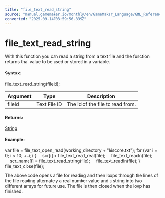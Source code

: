 ```yaml
---
title: "file_text_read_string"
source: "manual.gamemaker.io/monthly/en/GameMaker_Language/GML_Reference/File_Handling/Text_Files/file_text_read_string.htm"
converted: "2025-09-14T03:59:56.839Z"
---
```


# file\_text\_read\_string

With this function you can read a string from a text file and the function returns that value to be used or stored in a variable.

#### Syntax:

file\_text\_read\_string(fileid);

| Argument | Type | Description |
| --- | --- | --- |
| fileid | Text File ID | The id of the file to read from. |

#### Returns:

[String](../../../GML_Overview/Data_Types.md)

#### Example:

var file = file\_text\_open\_read(working\_directory + "hiscore.txt");
for (var i = 0; i < 10; ++i;)
{
    scr\[i\] = file\_text\_read\_real(file);
    file\_text\_readln(file);
    scr\_name\[i\] = file\_text\_read\_string(file);
    file\_text\_readln(file);
}
file\_text\_close(file);

The above code opens a file for reading and then loops through the lines of the file reading alternately a real number value and a string into two different arrays for future use. The file is then closed when the loop has finished.